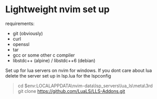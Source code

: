 # Lightweight nvim set up

requirements:
- git (obviously)
- curl
- openssl
- tar 
- gcc or some other c compiler
- libstdc++ (alpine) / libstdc++6 (debian)

Set up for lua servers on nvim for windows. If you dont care about lua delete the server set up in lsp.lua for the lspconfig
> cd $env:LOCALAPPDATA\nvim-data\lsp_servers\lua_ls\meta\3rd<br>
> git clone https://github.com/LuaLS/LLS-Addons.git


